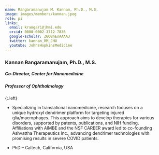 ```yaml
---
name: Rangaramanujam M. Kannan, Ph.D., M.S.
image: images/members/kannan.jpeg
role: pi
links:
  email: krangar1@jhmi.edu
  orcid: 0000-0002-3712-7836
  google-scholar: Z6QBnEsAAAAJ
  twitter: kannan_RM_JHU
  youtube: JohnsHopkinsMedicine
---
```


### Kannan Rangaramanujam, Ph.D., M.S.
##### Co-Director, Center for Nanomedicine
##### Professor of Ophthalmology

{:.left}

- Specializing in translational nanomedicine, research focuses on a unique hydroxyl dendrimer platform for targeting injured glia/macrophages. This approach aims to develop therapies for various disorders, supported by patents, publications, and NIH funding. Affiliations with AIMBE and the NSF CAREER award led to co-founding Ashvattha Therapeutics Inc., advancing dendrimer technologies with promising results in severe COVID patients.

- PhD – Caltech, California, USA

